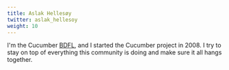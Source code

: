 ```yaml
---
title: Aslak Hellesøy
twitter: aslak_hellesoy
weight: 10
---
```


I'm the Cucumber [BDFL](https://en.wikipedia.org/wiki/Benevolent_dictator_for_life), and I started the Cucumber project in 2008. I try to stay on top of
everything this community is doing and make sure it all hangs together.  
